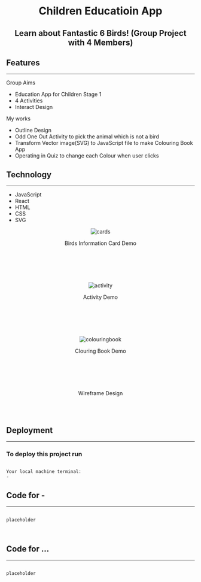 <div align="center">
  
# Children Educatioin App
## Learn about Fantastic 6 Birds! (Group Project with 4 Members)

</div>
  
## Features
----------
Group Aims
* Education App for Children Stage 1
* 4 Activities
* Interact Design

My works
* Outline Design
* Odd One Out Activity to pick the animal which is not a bird
* Transform Vector image(SVG) to JavaScript file to make Colouring Book App
* Operating in Quiz to change each Colour when user clicks

## Technology
----------
* JavaScript 
* React
* HTML
* CSS
* SVG

<div align="center">

  
![cards](https://user-images.githubusercontent.com/43307207/172615388-60942de9-518a-4ef0-bd66-c25af17ea5e0.gif)


  Birds Information Card Demo
  
  
  <br>
  <br>
  <br>
  <br>
  
  
![activity](https://user-images.githubusercontent.com/43307207/172615467-f99e0110-4bd1-4430-b9ec-37b985dd98f6.gif)

  
  Activity Demo
  
  
  <br>
  <br>
  <br>
  <br>
  

![colouringbook](https://user-images.githubusercontent.com/43307207/172615543-323836c9-2ee4-4218-bd83-edd60cdaebfc.gif)


  Clouring Book Demo
  
  
  <br>
  <br>
  <br>
  <br>
  


  

  Wireframe Design
  
  
  <br>
  <br>
            
</div>


## Deployment
----------
### To deploy this project run

```

Your local machine terminal:
- 

```

## Code for -
----------

```

placeholder

   
```


## Code for ...
----------

```

placeholder            
 
```
